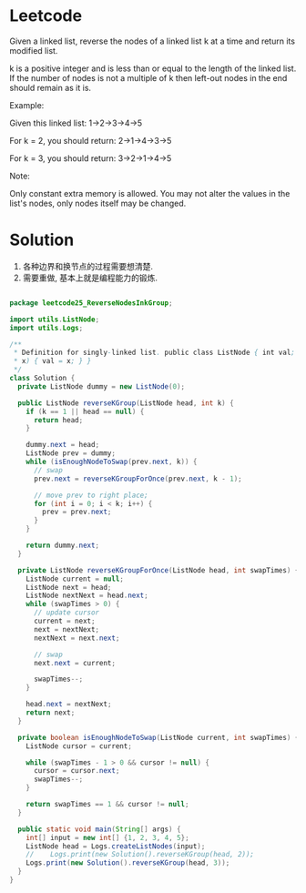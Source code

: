 # Leetcode

Given a linked list, reverse the nodes of a linked list k at a time and return its modified list.

k is a positive integer and is less than or equal to the length of the linked list. If the number of nodes is not a multiple of k then left-out nodes in the end should remain as it is.

Example:

Given this linked list: 1->2->3->4->5

For k = 2, you should return: 2->1->4->3->5

For k = 3, you should return: 3->2->1->4->5

Note:

Only constant extra memory is allowed.
You may not alter the values in the list's nodes, only nodes itself may be changed.


# Solution

1. 各种边界和换节点的过程需要想清楚.
2. 需要重做, 基本上就是编程能力的锻炼.

```java

package leetcode25_ReverseNodesInkGroup;

import utils.ListNode;
import utils.Logs;

/**
 * Definition for singly-linked list. public class ListNode { int val; ListNode next; ListNode(int
 * x) { val = x; } }
 */
class Solution {
  private ListNode dummy = new ListNode(0);

  public ListNode reverseKGroup(ListNode head, int k) {
    if (k == 1 || head == null) {
      return head;
    }

    dummy.next = head;
    ListNode prev = dummy;
    while (isEnoughNodeToSwap(prev.next, k)) {
      // swap
      prev.next = reverseKGroupForOnce(prev.next, k - 1);

      // move prev to right place;
      for (int i = 0; i < k; i++) {
        prev = prev.next;
      }
    }

    return dummy.next;
  }

  private ListNode reverseKGroupForOnce(ListNode head, int swapTimes) {
    ListNode current = null;
    ListNode next = head;
    ListNode nextNext = head.next;
    while (swapTimes > 0) {
      // update cursor
      current = next;
      next = nextNext;
      nextNext = next.next;

      // swap
      next.next = current;

      swapTimes--;
    }

    head.next = nextNext;
    return next;
  }

  private boolean isEnoughNodeToSwap(ListNode current, int swapTimes) {
    ListNode cursor = current;

    while (swapTimes - 1 > 0 && cursor != null) {
      cursor = cursor.next;
      swapTimes--;
    }

    return swapTimes == 1 && cursor != null;
  }

  public static void main(String[] args) {
    int[] input = new int[] {1, 2, 3, 4, 5};
    ListNode head = Logs.createListNodes(input);
    //    Logs.print(new Solution().reverseKGroup(head, 2));
    Logs.print(new Solution().reverseKGroup(head, 3));
  }
}

```
